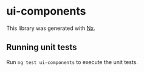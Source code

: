# ui-components

This library was generated with [Nx](https://nx.dev).

## Running unit tests

Run `ng test ui-components` to execute the unit tests.

